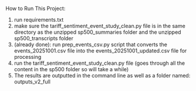 How to Run This Project:
1. run requirements.txt
2. make sure the tariff_sentiment_event_study_clean.py file is in the same directory as the unzipped sp500_summaries folder and the unzipped sp500_transcripts folder
3. (already done): run prep_events_csv.py script that converts the events_20251001.csv file into the events_20251001_updated.csv file for processing
4. run the tariff_sentiment_event_study_clean.py file (goes through all the content in the sp500 folder so will take a while)
5. The results are outputted in the command line as well as a folder named: outputs_v2_full
